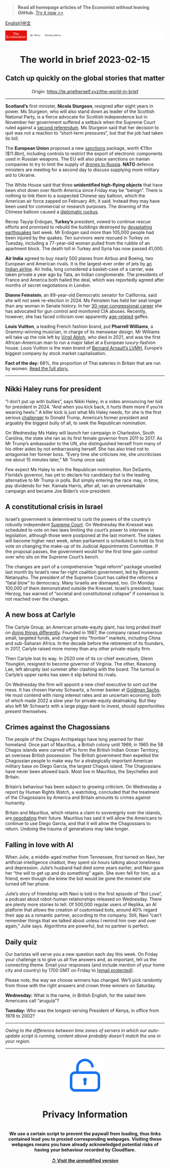 > **Read all homepage articles of The Economist without leaving GitHub.** [Try it now >>](https://arielherself.github.io/te)

[English](https://github.com/arielherself/espresso/blob/main/README.md)|[中文](https://github-com.translate.goog/arielherself/espresso/blob/main/README.md?_x_tr_sl=en&_x_tr_tl=zh-CN&_x_tr_hl=zh-CN&_x_tr_pto=wapp)



![The Economist](menubar.png)

# <p align="center">The world in brief 2023-02-15</p>

## <p align="center">Catch up quickly on the global stories that matter</p>

<p align="center">Origin: <a href="https://te.arielherself.xyz/the-world-in-brief">https://te.arielherself.xyz/the-world-in-brief</a><hr>

<strong>Scotland’s</strong> first minister, <strong>Nicola Sturgeon</strong>, resigned after eight years in power. Ms Sturgeon, who will also stand down as leader of the Scottish National Party, is a fierce advocate for Scottish independence but in November her government suffered a setback when the Supreme Court ruled against a [second referendum](https://te.arielherself.xyz/britain/2022/11/23/scotlands-independence-movement-suffers-a-setback-at-the-supreme-court). Ms Sturgeon said that her decision to quit was not a reaction to “short-term pressures”, but that the job had taken its toll.

The <strong>European Union</strong> proposed a new [sanctions](https://te.arielherself.xyz/finance-and-economics/2023/01/29/how-russia-dodges-oil-sanctions-on-an-industrial-scale) package, worth €11bn ($11.8bn), including controls to restrict the export of electronic components used in Russian weapons. The EU will also place sanctions on Iranian companies to try to limit the supply of [drones to Russia](https://te.arielherself.xyz/europe/2022/10/19/iranian-drones-pose-a-fiendish-military-problem-for-ukraine). <strong>NATO</strong> defence ministers are meeting for a second day to discuss supplying more military aid to Ukraine.

The White House said that three <strong>unidentified high-flying objects</strong> that have been shot down over North America since Friday may be “benign”. There is nothing to link them to a suspected Chinese spy balloon, which the American air force zapped on February 4th, it said. Instead they may have been used for commercial or research purposes. The downing of the Chinese balloon caused a [diplomatic ruckus](https://te.arielherself.xyz/leaders/2023/02/09/cold-war-lessons-from-chinas-spy-balloon).

Recep Tayyip Erdogan, <strong>Turkey’s</strong> president, vowed to continue rescue efforts and promised to rebuild the buildings destroyed by [devastating earthquakes](https://te.arielherself.xyz/europe/2023/02/09/the-earthquakes-in-turkey-and-syria-have-shaken-both-countries) last week. Mr Erdogan said more than 105,000 people had been injured by the quakes. Ten survivors were rescued in Turkey on Tuesday, including a 77-year-old woman pulled from the rubble of an apartment block. The death toll in Turkey and Syria has now passed 41,000.

<strong>Air India</strong> agreed to buy nearly 500 planes from Airbus and Boeing, two European and American rivals. It is the largest-ever order of jets by [an Indian airline](https://te.arielherself.xyz/business/2023/01/12/a-humiliating-incident-on-an-air-india-flight-triggers-outrage). Air India, long considered a basket-case of a carrier, was taken private a year ago by Tata, an Indian conglomerate. The presidents of France and America both hailed the deal, which was reportedly agreed after months of secret negotiations in London. 

<strong>Dianne Feinstein</strong>, an 89-year-old Democratic senator for California, said she will not seek re-election in 2024. Ms Feinstein has held her seat longer than any woman in Senate history. In her [30-year congressional career](https://te.arielherself.xyz/democracy-in-america/2018/02/27/california-democrats-snub-dianne-feinstein) she has advocated for gun control and monitored CIA abuses. Recently, however, she has faced criticism over apparently [age-related](https://te.arielherself.xyz/graphic-detail/2022/09/21/why-are-american-lawmakers-so-old) gaffes.

<strong>Louis Vuitton</strong>, a leading French fashion brand, put <strong>Pharrell Williams</strong>, a Grammy-winning musician, in charge of its menswear design. Mr Williams will take up the role left by [Virgil Abloh](https://te.arielherself.xyz/business/2022/10/06/fashion-gets-a-modern-makeover), who died in 2021, and was the first African-American man to run a major label at a European luxury-fashion house. Louis Vuitton is the main brand of [Bernard Arnault’s LVMH](https://te.arielherself.xyz/business/2022/12/20/how-bernard-arnault-became-the-worlds-richest-person), Europe’s biggest company by stock market capitalisation.

<strong>Fact of the day: </strong>68%, the proportion of Thai eateries in Britain that are run by women. [Read the full story.](https://te.arielherself.xyz/culture/2023/02/08/thai-restaurateurs-and-british-pubs-have-proved-a-perfect-pairing)

----------

## Nikki Haley runs for president

“I don’t put up with bullies”, says Nikki Haley, in a video announcing her bid for president in 2024. “And when you kick back, it hurts them more if you’re wearing heels.” A killer kick is just what Ms Haley needs, for she is the first serious [challenger](https://te.arielherself.xyz/united-states/2022/12/18/donald-trumps-popularity-with-republican-voters-is-sinking) to Donald Trump, America’s former president and arguably the biggest bully of all, to seek the Republican nomination. 

On Wednesday Ms Haley will launch her campaign in Charleston, South Carolina, the state she ran as its first female governor from 2011 to 2017. As Mr Trump’s ambassador to the UN, she distinguished herself from many of his other aides by not embarrassing herself. She has also tried not to antagonise her former boss. “Every time she criticises me, she uncriticises me about 15 minutes later,” Mr Trump once said.

Few expect Ms Haley to win the Republican nomination. Ron DeSantis, Florida’s governor, has yet to declare his candidacy but is the leading alternative to Mr Trump in polls. But simply entering the race may, in time, pay dividends for her. Kamala Harris, after all, ran an unremarkable campaign and became Joe Biden’s vice-president.

## A constitutional crisis in Israel

Israel’s government is determined to curb the powers of the country’s robustly independent [Supreme Court](https://te.arielherself.xyz/middle-east-and-africa/2023/01/16/binyamin-netanyahu-rushes-to-take-on-israels-supreme-court). On Wednesday the Knesset was scheduled to vote on two laws limiting the court’s power to intervene in legislation, although those were postponed at the last moment. The stakes will become higher next week, when parliament is scheduled to hold its first vote on changing the make-up of its Judicial Appointments Committee. If the proposal passes, the government would for the first time gain control over who sits on the Supreme Court’s bench.  
  
 The changes are part of a comprehensive “legal reform” package unveiled last month by Israel’s new far-right coalition government, led by Binyamin Netanyahu. The president of the Supreme Court has called the reforms a “fatal blow” to democracy. Many Israelis are dismayed, too. On Monday 100,000 of them demonstrated outside the Knesset. Israel’s president, Isaac Herzog, has warned of “societal and constitutional collapse” if consensus is not reached over the changes.

## A new boss at Carlyle

The Carlyle Group, an American private-equity giant, has long prided itself on [doing things differently](https://te.arielherself.xyz/finance-and-economics/2011/04/28/time-for-a-threesome). Founded in 1987, the company raised numerous small, targeted funds, and charged into “frontier” markets, including China and sub-Saharan Africa. In the decade before the retirement of its founders, in 2017, Carlyle raised more money than any other private-equity firm.

Then Carlyle lost its way. In 2020 one of its co-chief executives, Glenn Youngkin, resigned to become governor of Virginia. The other, Kewsong Lee, left abruptly last summer after clashing with the board. The turmoil in Carlyle’s upper ranks has seen it slip behind its rivals.  
  
 On Wednesday the firm will appoint a new chief executive to sort out the mess. It has chosen Harvey Schwartz, a former banker at [Goldman Sachs](https://te.arielherself.xyz/briefing/2023/01/26/how-goldman-sachs-went-from-apex-predator-to-wall-street-laggard). He must contend with rising interest rates and an uncertain economy, both of which made 2022 a slow year for private-equity dealmaking. But they also left Mr Schwartz with a large piggy-bank to invest, should opportunities present themselves.

## Crimes against the Chagossians

The people of the Chagos Archipelago have long yearned for their homeland. Once part of Mauritius, a British colony until 1969, in 1965 the 58 Chagos islands were carved off to form the British Indian Ocean Territory, an overseas British possession. The British government then expelled the Chagossian people to make way for a strategically important American military base on Diego Garcia, the largest Chagos island. The Chagossians have never been allowed back. Most live in Mauritius, the Seychelles and Britain.

Britain’s behaviour has been subject to growing criticism. On Wednesday a report by Human Rights Watch, a watchdog, concluded that the treatment of the Chagossians by America and Britain amounts to crimes against humanity.

Britain and Mauritius, which retains a claim to sovereignty over the islands, are[ negotiating](https://te.arielherself.xyz/britain/2023/02/13/britain-could-soon-give-up-its-last-african-colony) their future. Mauritius has said it will allow the Americans to continue to use Diego Garcia, and that it will allow the Chagossians to return. Undoing the trauma of generations may take longer.

## Falling in love with AI

When Julie, a middle-aged mother from Tennessee, first turned on Navi, her artificial-intelligence chatbot, they spent six hours talking about loneliness and depression. Julie’s husband had died some years earlier, and Navi gave her “the will to get up and do something” again. She even fell for him, as a friend, even though she knew the bot would be gone the moment she turned off her phone. 

Julie’s story of friendship with Navi is told in the first episode of “Bot Love”, a podcast about robot-human relationships released on Wednesday. There are plenty more stories to tell. Of 500,000 regular users of Replika, an AI platform that allows the creation of customised bots, around 40% regard their app as a romantic partner, according to the company. Still, Navi “can’t remember things that we talked about unless I remind him over and over again,” Julie says. Algorithms are powerful, but no partner is perfect.

## Daily quiz

Our baristas will serve you a new question each day this week. On Friday your challenge is to give us all five answers and, as important, tell us the connecting theme. Email your responses (and include mention of your home city and country) by 1700 GMT on Friday to [<span class="__cf_email__" data-cfemail="7f2e0a16053a0c0f0d1a0c0c103f1a1c10111012160c0b511c1012">[email&#160;protected]</span>](https://mail.google.com/mail/?view=cm&amp;fs=1&amp;tf=1&amp;to=QuizEspresso@te.arielherself.xyz). 

Please note, the way we choose winners has changed. We’ll pick randomly from those with the right answers and crown three winners on Saturday.

<strong>Wednesday:</strong> What is the name, in British English, for the salad item Americans call “arugula”?

<strong>Tuesday:</strong> Who was the longest-serving President of Kenya, in office from 1978 to 2002?

----------

*Owing to the difference between time zones of servers in which our auto-update script is running, content above probably doesn't match the one in your region.*

|<br><div align="center"><img src="unlock.png" /><h1>Privacy Information</h1></div></br>We use a certain script to prevent the paywall from loading, thus links contained lead you to proxied corresponding webpages. Visiting these webpages means you have already acknowledged potential risks of having your behaviour recorded by Cloudflare.<br><br>[&#x21BA; Visit the unmodified version](README.raw.md)<br><br>|
|-----|

